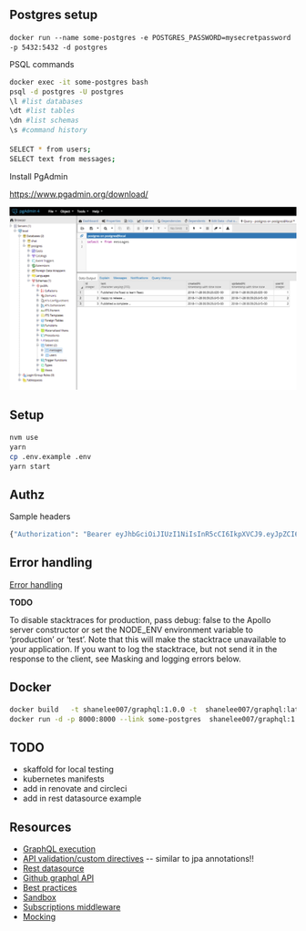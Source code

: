 ## Postgres setup

`docker run --name some-postgres -e POSTGRES_PASSWORD=mysecretpassword -p 5432:5432 -d postgres`

PSQL commands

```bash
docker exec -it some-postgres bash
psql -d postgres -U postgres
\l #list databases
\dt #list tables
\dn #list schemas
\s #command history

SELECT * from users;
SELECT text from messages;
```

Install PgAdmin

https://www.pgadmin.org/download/

![](docs/pgAdmin4.png)

## Setup

```bash
nvm use
yarn
cp .env.example .env
yarn start
```

## Authz

Sample headers

```bash
{"Authorization": "Bearer eyJhbGciOiJIUzI1NiIsInR5cCI6IkpXVCJ9.eyJpZCI6NywiZW1haWwiOiJzbGVlMUBzZWVrLmNvbS5hdSIsInVzZXJuYW1lIjoic2hhbmUxIiwiaWF0IjoxNTQzODA5NjU2LCJleHAiOjE1NDM4MTE0NTZ9.hKV1vR6kV3hCCAMxBtGsuXeZ5MUq1TIwQSGcvk_gb_M"}
```

## Error handling

[Error handling](https://www.apollographql.com/docs/apollo-server/v2/features/errors.html)

**TODO**

To disable stacktraces for production, pass debug: false to the Apollo server constructor or set the NODE_ENV environment variable to ‘production’ or ‘test’. Note that this will make the stacktrace unavailable to your application. If you want to log the stacktrace, but not send it in the response to the client, see Masking and logging errors below.

## Docker

```bash
docker build   -t shanelee007/graphql:1.0.0 -t  shanelee007/graphql:latest .
docker run -d -p 8000:8000 --link some-postgres  shanelee007/graphql:1.0.0
```

## TODO

- skaffold for local testing
- kubernetes manifests
- add in renovate and circleci
- add in rest datasource example

## Resources

- [GraphQL execution](https://graphql.github.io/learn/execution/)
- [API validation/custom directives](https://blog.apollographql.com/graphql-validation-using-directives-4908fd5c1055) -- similar to jpa annotations!!
- [Rest datasource](https://www.apollographql.com/docs/apollo-server/v2/features/data-sources.html)
- [Github graphql API](https://developer.github.com/v4/)
- [Best practices](https://graphql.github.io/learn/best-practices/)
- [Sandbox](https://codesandbox.io/s/apollo-server)
- [Subscriptions middleware](https://www.apollographql.com/docs/apollo-server/v2/features/subscriptions.html#middleware)
- [Mocking](https://www.apollographql.com/docs/apollo-server/v2/features/mocking.html)
